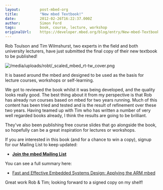 ```yaml
---
layout:         post-mbed-org
title:          "New mbed Textbook!"
date:           2012-02-26T16:22:37.000Z
author:         Simon Ford
tags:           book, course, lecture, workshop
originalUrl:    https://developer.mbed.org/blog/entry/New-mbed-Textbook/
---
```


<p>
  Rob Toulson and Tim Wilmshurst, two experts in the field and both
  university lecturers, have just submitted the final copy of their
  new textbook to be published!
</p>
<p>
  <img src=
  "https://developer.mbed.org/media/uploads/robt/_scaled_mbed_rt-tw_cover.png"
  alt="/media/uploads/robt/_scaled_mbed_rt-tw_cover.png" title=
  "/media/uploads/robt/_scaled_mbed_rt-tw_cover.png">
</p>
<p>
  It is based around the mbed and designed to be used as the basis
  for lecture courses, workshops or self-learning.
</p>
<p>
  We got to reviewed the book whilst it was being developed, and
  the quality looks really good. The best thing about it from my
  perspective is that Rob has already run courses based on mbed for
  two years running. Much of this content has been tried and tested
  and is the result of refinement over these two years. Having
  teamed up with Tim who has written a number of very well regarded
  books already, I think the results are going to be brilliant.
</p>
<p>
  They've also been publishing free course slides that go alongside
  the book, so hopefully can be a great inspiration for lectures or
  workshops.
</p>
<p>
  If you are interested in this book (and for a chance to win a
  copy), signup for our Mailing List to keep updated:
</p>
<ul>
  <li>
    <strong><a href=
    "http://mbed.us2.list-manage.com/subscribe?u=3f0810949c1726aa0dd2d19e2&amp;id=d6d605a287&amp;SRC=New%20mbed%20Textbook"
    rel="nofollow">Join the mbed Mailing List</a></strong>
  </li>
</ul>
<p>
  You can see a full summary here:
</p>
<ul>
  <li>
    <a href="http://mbed.org/cookbook/Textbook">Fast and Effective
    Embedded Systems Design: Applying the ARM mbed</a>
  </li>
</ul>
<p>
  Great work Rob &amp; Tim; looking forward to a signed copy on my
  shelf!
</p>

